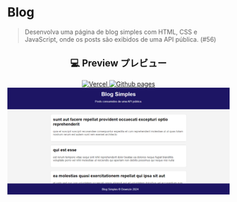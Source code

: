 # Blog
> Desenvolva uma página de blog simples com HTML, CSS e JavaScript, onde os posts são exibidos de uma API pública. (#56)

<div align="center">
  <h2>💻 Preview プレビュー</h2>
  <a href="http://Joker00.vercel.app/src/blog/">
    <img src="https://img.shields.io/badge/vercel-%23000000.svg?style=for-the-badge&logo=vercel&logoColor=white" alt="Vercel" />
  </a>
    <a href="http://downzin01.github.io/Joker00/src/blog/">
    <img src="https://img.shields.io/badge/github%20pages-121013?style=for-the-badge&logo=github&logoColor=white" alt="Github pages" />
  </a>
  <br>
  <a href="http://Joker00.vercel.app/src/blog/">
    <img src="../../assets/img/previewBlog.png" alt ="Preview Image"/>
  </a>
</div>